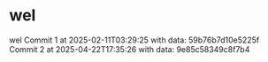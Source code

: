 # wel
wel
Commit 1 at 2025-02-11T03:29:25 with data: 59b76b7d10e5225f
Commit 2 at 2025-04-22T17:35:26 with data: 9e85c58349c8f7b4
